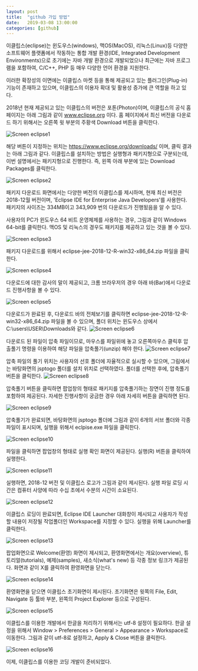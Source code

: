 ```yaml
---
layout: post
title:  "github 가입 방법"
date:   2019-03-08 13:00:00 
categories: [github]
---
```


이클립스(eclipse)는 윈도우스(windows), 맥OS(MacOS), 리눅스(Linux)등 다양한 소프트웨어 플랫폼에서 작동하는 
통합 개발 환경(IDE, Integrated Development Environments)으로 초기에는 자바 개발 환경으로 개발되었으나
최근에는 자바 프로그램을 포함하여, C/C++, PHP 등 매우 다양한 언어 환경을 지원한다.
 
이러한 확장성의 이면에는 이클립스 마켓 등을 통해 제공되고 있는 플러그인(Plug-in) 기능이 존재하고 있으며,
이클립스의 이용자 확대 및 활용성 증가에 큰 역할을 하고 있다.

2018년 현재 제공되고 있는 이클립스의 버전은 포톤(Photon)이며, 이클립스의 공식 홈페이지는 아래 그림과 같이 www.eclipse.org 이다.
홈 페이지에서 최신 버전을 다운로드 하기 위해서는 오른쪽 윗 부분의 주황색 Download 버튼을 클릭한다. 

![Screen eclipse1](https://raw.githubusercontent.com/javaroadmap/javaroadmap.github.io/master/static/img/_posts/eclipse1.png "Screen eclipse1")

해당 버튼이 지정하는 위치는 https://www.eclipse.org/downloads/ 이며, 클릭 결과는 아래 그림과 같다.
이클립스를 설치하는 방법은 실행형과 패키지형으로 구분되는데, 이번 설명에서는 패키지형으로 진행한다. 즉, 왼쪽 아래 부분에 있는 Download Packages를 클릭한다.

![Screen eclipse2](https://raw.githubusercontent.com/javaroadmap/javaroadmap.github.io/master/static/img/_posts/eclipse2.png "Screen eclipse2")
 
패키지 다운로드 화면에서는 다양한 버전의 이클립스를 제시하며, 현재 최신 버전은 2018-12월 버전이며, 'Eclipse IDE for Enterprise Java Developers'를 사용한다.  패키지의 사이즈는 334MB이고 343,909 번의 다운로드가 진행됬음을 알 수 있다.

사용자의 PC가 윈도우스 64 비트 운영체제를 사용하는 경우, 그림과 같이 Windows 64-bit를 클릭한다. 맥OS 및 리눅스의 경우도 패키지를 제공하고 있는 것을 볼 수 있다.

![Screen eclipse3](https://raw.githubusercontent.com/javaroadmap/javaroadmap.github.io/master/static/img/_posts/eclipse3.png "Screen eclipse3")

패키지 다운로드를 위해서 eclipse-jee-2018-12-R-win32-x86_64.zip 파일을 클릭한다.

![Screen eclipse4](https://raw.githubusercontent.com/javaroadmap/javaroadmap.github.io/master/static/img/_posts/eclipse4.png "Screen eclipse4")

다운로드에 대한 감사의 말이 제공되고, 크롬 브라우저의 경우 아래 바(Bar)에서 다운로드 진행사항을 볼 수 있다.

![Screen eclipse5](https://raw.githubusercontent.com/javaroadmap/javaroadmap.github.io/master/static/img/_posts/eclipse5.png "Screen eclipse5")

다운로드가 완료된 후, 다운로드 바의 전체보기를 클릭하면 eclipse-jee-2018-12-R-win32-x86_64.zip 파일을 볼 수 있으며, 폴더 위치는 윈도우스 상에서 C:\users\USER\Downloads와 같다.
![Screen eclipse6](https://raw.githubusercontent.com/javaroadmap/javaroadmap.github.io/master/static/img/_posts/eclipse6.png "Screen eclipse6")

다운로드 된 파일이 압축 파일이므로, 마우스를 파일위에 놓고 오른쪽마우스 클릭후 압출풀기 명령을 이용하여 해당 파일을 압축풀기(unzip) 해야 한다.
![Screen eclipse7](https://raw.githubusercontent.com/javaroadmap/javaroadmap.github.io/master/static/img/_posts/eclipse7.png "Screen eclipse7")

압축 파일의 풀기 위치는 사용자의 선호 폴더에 자율적으로 실시할 수 있으며, 그림에서는 바탕화면의 jsptogo 폴더를 설치 위치로 선택하였다. 폴더를 선택한 후에, 압축풀기 버튼을 클릭한다.
![Screen eclipse8](https://raw.githubusercontent.com/javaroadmap/javaroadmap.github.io/master/static/img/_posts/eclipse8.png "Screen eclipse8")
 
압축풀기 버튼을 클릭하면 팝업창의 형태로 패키지를 압축풀기하는 장면이 진행 정도를 포함하여 제공된다. 자세한 진행사항이 궁금한 경우 아래 자세히 버튼을 클릭하면 된다.
 
![Screen eclipse9](https://raw.githubusercontent.com/javaroadmap/javaroadmap.github.io/master/static/img/_posts/eclipse9.png "Screen eclipse9")

압축풀기가 완료되면, 바탕화면의 jsptogo 폴더에 그림과 같이 6개의 서브 폴더와 각종 파일이 표시되며, 실행을 위해서 eclpise.exe 파일을 클릭한다.

![Screen eclipse10](https://raw.githubusercontent.com/javaroadmap/javaroadmap.github.io/master/static/img/_posts/eclipse10.png "Screen eclipse10")

파일을 클릭하면 팝업창의 형태로 실행 확인 화면이 제공된다.  실행(R) 버튼을 클릭하여 실행한다.

![Screen eclipse11](https://raw.githubusercontent.com/javaroadmap/javaroadmap.github.io/master/static/img/_posts/eclipse11.png "Screen eclipse11")
  
실행하면, 2018-12 버전 및 이클립스 로고가 그림과 같이 제시된다. 실행 파일 로딩 시간은 컴퓨터 사양에 따라 수십 초에서 수분의 시간이 소요된다.

![Screen eclipse12](https://raw.githubusercontent.com/javaroadmap/javaroadmap.github.io/master/static/img/_posts/eclipse12.png "Screen eclipse12")

이클립스 로딩이 완료되면, Eclipse IDE Launcher 대화창이 제시되고 사용자가 작성할 내용이 저장될 작업폴더인 Workspace를 지정할 수 있다. 실행을 위해 Launcher를 클릭한다.

![Screen eclipse13](https://raw.githubusercontent.com/javaroadmap/javaroadmap.github.io/master/static/img/_posts/eclipse13.png "Screen eclipse13")

팝업화면으로 Welcome(환영) 화면이 제시되고, 환영화면에서는 개요(overview), 튜토리얼(tutorials), 예제(samples), 새소식(what's new) 등 각종 정보 링크가 제공된다. 화면과 같이 X를 클릭하여 환영화면을 닫는다.
  
![Screen eclipse14](https://raw.githubusercontent.com/javaroadmap/javaroadmap.github.io/master/static/img/_posts/eclipse14.png "Screen eclipse14")

환영화면을 닫으면 이클립스 초기화면이 제시된다. 초기화면은 윗쪽의 File, Edit, Navigate 등 툴바 부분, 왼쪽의 Project Explorer 등으로 구성된다. 

![Screen eclipse15](https://raw.githubusercontent.com/javaroadmap/javaroadmap.github.io/master/static/img/_posts/eclipse15.png "Screen eclipse15")

이클립스를 이용한 개발에서 한글을 처리하기 위해서는 utf-8 설정이 필요하다. 한글 설정을 위해서 Window > Preferences > General > Appearance > Workspace로 이동한다. 그림과 같이 utf-8로 설정하고, Apply & Close 버튼을 클릭한다. 
 
![Screen eclipse16](https://raw.githubusercontent.com/javaroadmap/javaroadmap.github.io/master/static/img/_posts/eclipse16.png "Screen eclipse16")

이제, 이클립스를 이용한 코딩 개발이 준비되었다.